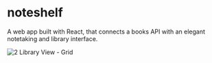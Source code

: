 # noteshelf

A web app built with React, that connects a books API with an elegant notetaking and library interface.

![2 Library View - Grid](https://user-images.githubusercontent.com/85681107/135786369-faee0f2d-4e29-4452-b7d5-9d930a941618.png)
